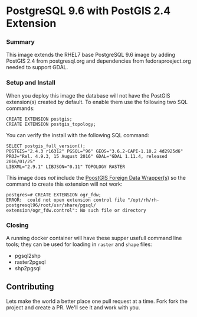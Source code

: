 # PostgreSQL 9.6 with PostGIS 2.4 Extension

### Summary

This image extends the RHEL7 base PostgreSQL 9.6 image by adding PostGIS 2.4 from postgresql.org and dependencies from fedoraproeject.org needed to support GDAL.

### Setup and Install

When you deploy this image the database will not have the PostGIS extension(s) created by default. To enable them use the following two SQL commands:

```console
CREATE EXTENSION postgis;
CREATE EXTENSION postgis_topology;
```

You can verify the install with the following SQL command:

```console
SELECT postgis_full_version();
POSTGIS="2.4.3 r16312" PGSQL="96" GEOS="3.6.2-CAPI-1.10.2 4d2925d6"
PROJ="Rel. 4.9.3, 15 August 2016" GDAL="GDAL 1.11.4, released 2016/01/25"
LIBXML="2.9.1" LIBJSON="0.11" TOPOLOGY RASTER
```

 This image does *not* include the [PoostGIS Foreign Data Wrapper(s)]( https://wiki.postgresql.org/wiki/Foreign_data_wrappers) so the command to create this extension will not work:

 ```console
 postgres=# CREATE EXTENSION ogr_fdw;
 ERROR:  could not open extension control file "/opt/rh/rh-postgresql96/root/usr/share/pgsql/
 extension/ogr_fdw.control": No such file or directory
 ```
 ### Closing

A running docker container will have these supper usefull command line tools; they can be used for loading in `raster` and `shape` files: 

* pgsql2shp 
* raster2pgsql
* shp2pgsql

## Contributing

Lets make the world a better place one pull request at a time. Fork fork the project and create a PR. We'll see it and work with you.

 